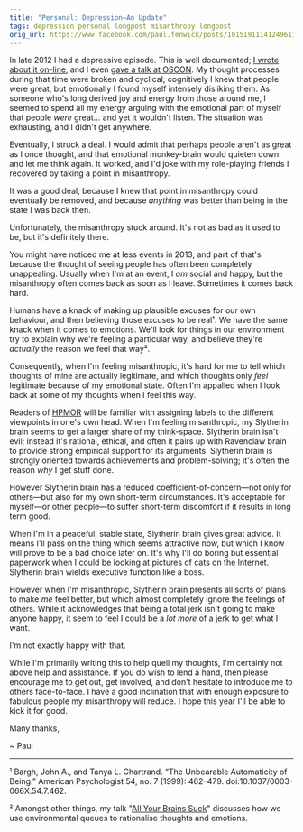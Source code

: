 ```yaml
---
title: "Personal: Depression—An Update"
tags: depression personal longpost misanthropy longpost
orig_url: https://www.facebook.com/paul.fenwick/posts/10151911141249611
---
```

In late 2012 I had a depressive episode. This is well documented; [I wrote about it on-line](2012-11-29-i-have-depression-an-open-letter-by-paul-fenwick.html), and I even [gave a talk at OSCON](http://pjf.id.au/talks/2013/07/24/depression-bugs-in-your-brain.html). My thought processes during that
time were broken and cyclical; cognitively I knew that people were great, but
emotionally I found myself intensely disliking them. As someone who's long
derived joy and energy from those around me, I seemed to spend all my energy
arguing with the emotional part of myself that people *were* great... and yet
it wouldn't listen. The situation was exhausting, and I didn't get anywhere.

Eventually, I struck a deal. I would admit that perhaps people aren't as great
as I once thought, and that emotional monkey-brain would quieten down and let
me think again. It worked, and I'd joke with my role-playing friends I
recovered by taking a point in misanthropy.

<!--more-->

It was a good deal, because I knew that point in misanthropy could eventually
be removed, and because *anything* was better than being in the state I was
back then.

Unfortunately, the misanthropy stuck around. It's not as bad as it used to be,
but it's definitely there.

You might have noticed me at less events in 2013, and part of that's because
the thought of seeing people has often been completely unappealing. Usually
when I'm at an event, I *am* social and happy, but the misanthropy often comes
back as soon as I leave. Sometimes it comes back hard.

Humans have a knack of making up plausible excuses for our own behaviour, and
then believing those excuses to be real¹. We have the same knack when it comes
to emotions. We'll look for things in our environment try to explain why we're
feeling a particular way, and believe they're *actually* the reason we feel
that way².

Consequently, when I'm feeling misanthropic, it's hard for me to tell which
thoughts of mine are actually legitimate, and which thoughts only *feel*
legitimate because of my emotional state. Often I'm appalled when I look back
at some of my thoughts when I feel this way.

Readers of [HPMOR](http://hpmor.com/) will be familiar with assigning labels to
the different viewpoints in one's own head. When I'm feeling misanthropic, my
Slytherin brain seems to get a larger share of my think-space. Slytherin brain
isn't evil; instead it's rational, ethical, and often it pairs up with
Ravenclaw brain to provide strong empirical support for its arguments.
Slytherin brain is strongly oriented towards achievements and problem-solving;
it's often the reason *why* I get stuff done.

However Slytherin brain has a reduced coefficient-of-concern—not only for
others—but also for my own short-term circumstances. It's acceptable for
myself—or other people—to suffer short-term discomfort if it results in long
term good.

When I'm in a peaceful, stable state, Slytherin brain gives great advice. It
means I'll pass on the thing which seems attractive now, but which I know will
prove to be a bad choice later on. It's why I'll do boring but essential
paperwork when I could be looking at pictures of cats on the Internet.
Slytherin brain wields executive function like a boss.

However when I'm misanthropic, Slytherin brain presents all sorts of plans to
make *me* feel better, but which almost completely ignore the feelings of
others. While it acknowledges that being a total jerk isn't going to make
anyone happy, it seem to feel I could be a *lot more* of a jerk to get what I
want.

I'm not exactly happy with that.

While I'm primarily writing this to help quell my thoughts, I'm certainly not
above help and assistance. If you do wish to lend a hand, then please encourage
me to get out, get involved, and don't hesitate to introduce me to others
face-to-face. I have a good inclination that with enough exposure to fabulous
people my misanthropy will reduce. I hope this year I'll be able to kick it for
good.

Many thanks,

~ Paul 

---

¹ Bargh, John A., and Tanya L. Chartrand. “The Unbearable Automaticity of Being.” American Psychologist 54, no. 7 (1999): 462–479. doi:10.1037/0003-066X.54.7.462.

² Amongst other things, my talk "[All Your Brains Suck](http://pjf.id.au/talks/2011/07/29/all-your-brains-suck.html)" discusses how we use environmental queues to rationalise thoughts and emotions.
